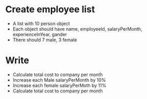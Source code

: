 # Create employee list
- A list with 10 person object
- Each object should have name, employeeId, salaryPerMonth, experienceInYear, gander
- There should 7 male, 3 female
# Write
- Calculate total cost to company per month
- Increase each Male salaryPerMonth by 10%
- Increase each female salaryPerMoth by 11%
- Calculate total cost to company per month